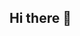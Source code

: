## Hi there 👋

<!--
**coertdup/coertdup** is a ✨ _special_ ✨ repository because its `README.md` (this file) appears on your GitHub profile.

Here are some ideas to get you started:

- 🔭 I’m currently working on Robotic Automation
- 🌱 I’m currently learning CV - Vision
- 👯 I’m looking to collaborate on Go To Market - Manufacturing Automation
- 🤔 I’m looking for help with ...
- 💬 Ask me about ... Industrials
- 📫 How to reach me: ...
- 😄 Pronouns: ...
- ⚡ Fun fact: ... Love extreme sports - kite surfing, foiling, snowboarding and going big
-->
